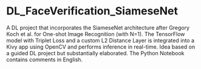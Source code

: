 # DL_FaceVerification_SiameseNet
A DL project that incorporates the SiameseNet architecture after Gregory Koch et al. for One-shot Image Recognition (with N=1). The TensorFlow model with Triplet Loss and a custom L2 Distance Layer is integrated into a Kivy app using OpenCV and performs inference in real-time. Idea based on a guided DL project but substantially elaborated. The Python Notebook contains comments in English.
